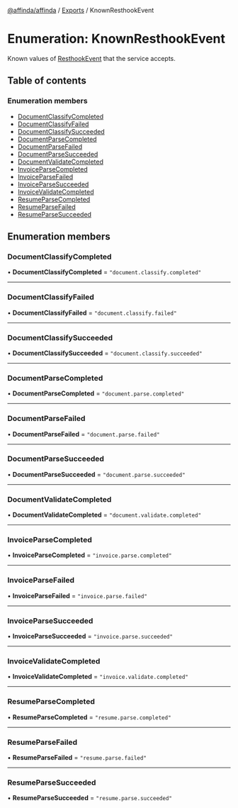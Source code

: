 [@affinda/affinda](../README.md) / [Exports](../modules.md) / KnownResthookEvent

# Enumeration: KnownResthookEvent

Known values of [ResthookEvent](../modules.md#resthookevent) that the service accepts.

## Table of contents

### Enumeration members

- [DocumentClassifyCompleted](KnownResthookEvent.md#documentclassifycompleted)
- [DocumentClassifyFailed](KnownResthookEvent.md#documentclassifyfailed)
- [DocumentClassifySucceeded](KnownResthookEvent.md#documentclassifysucceeded)
- [DocumentParseCompleted](KnownResthookEvent.md#documentparsecompleted)
- [DocumentParseFailed](KnownResthookEvent.md#documentparsefailed)
- [DocumentParseSucceeded](KnownResthookEvent.md#documentparsesucceeded)
- [DocumentValidateCompleted](KnownResthookEvent.md#documentvalidatecompleted)
- [InvoiceParseCompleted](KnownResthookEvent.md#invoiceparsecompleted)
- [InvoiceParseFailed](KnownResthookEvent.md#invoiceparsefailed)
- [InvoiceParseSucceeded](KnownResthookEvent.md#invoiceparsesucceeded)
- [InvoiceValidateCompleted](KnownResthookEvent.md#invoicevalidatecompleted)
- [ResumeParseCompleted](KnownResthookEvent.md#resumeparsecompleted)
- [ResumeParseFailed](KnownResthookEvent.md#resumeparsefailed)
- [ResumeParseSucceeded](KnownResthookEvent.md#resumeparsesucceeded)

## Enumeration members

### DocumentClassifyCompleted

• **DocumentClassifyCompleted** = `"document.classify.completed"`

___

### DocumentClassifyFailed

• **DocumentClassifyFailed** = `"document.classify.failed"`

___

### DocumentClassifySucceeded

• **DocumentClassifySucceeded** = `"document.classify.succeeded"`

___

### DocumentParseCompleted

• **DocumentParseCompleted** = `"document.parse.completed"`

___

### DocumentParseFailed

• **DocumentParseFailed** = `"document.parse.failed"`

___

### DocumentParseSucceeded

• **DocumentParseSucceeded** = `"document.parse.succeeded"`

___

### DocumentValidateCompleted

• **DocumentValidateCompleted** = `"document.validate.completed"`

___

### InvoiceParseCompleted

• **InvoiceParseCompleted** = `"invoice.parse.completed"`

___

### InvoiceParseFailed

• **InvoiceParseFailed** = `"invoice.parse.failed"`

___

### InvoiceParseSucceeded

• **InvoiceParseSucceeded** = `"invoice.parse.succeeded"`

___

### InvoiceValidateCompleted

• **InvoiceValidateCompleted** = `"invoice.validate.completed"`

___

### ResumeParseCompleted

• **ResumeParseCompleted** = `"resume.parse.completed"`

___

### ResumeParseFailed

• **ResumeParseFailed** = `"resume.parse.failed"`

___

### ResumeParseSucceeded

• **ResumeParseSucceeded** = `"resume.parse.succeeded"`
